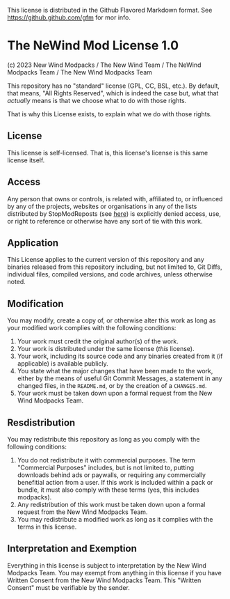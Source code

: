 This license is distributed in the Github Flavored Markdown format. See https://github.github.com/gfm for mor info.

# The NeWind Mod License 1.0
(c) 2023 New Wind Modpacks / The New Wind Team / The NeWind Modpacks Team / The New Wind Modpacks Team

This repository has no "standard" license (GPL, CC, BSL, etc.). By default, that means, "All Rights Reserved", which is indeed the case but, what that *actually* means is that we choose what to do with those rights.

That is why this License exists, to explain what we do with those rights.

## License
This license is self-licensed. That is, this license's license is this same license itself.

## Access
Any person that owns or controls, is related with, affiliated to, or influenced by any of the projects, websites or organisations in any of the lists distributed by StopModReposts (see [here](https://github.com/StopModReposts/Illegal-Mod-Sites/tree/master/lists)) is explicitly denied access, use, or right to reference or otherwise have any sort of tie with this work.

## Application
This License applies to the current version of this repository and any binaries released from this repository including, but not limited to, Git Diffs, individual files, compiled versions, and code archives, unless otherwise noted.

## Modification
You may modify, create a copy of, or otherwise alter this work as long as your modified work complies with the following conditions:

1. Your work must credit the original author(s) of the work.
2. Your work is distributed under the same license (*this* license).
3. Your work, including its source code and any binaries created from it (if applicable) is available publicly.
4. You state what the major changes that have been made to the work, either by the means of useful Git Commit Messages, a statement in any changed files, in the `README.md`, or by the creation of a `CHANGES.md`.
5. Your work must be taken down upon a formal request from the New Wind Modpacks Team.

## Resdistribution
You may redistribute this repository as long as you comply with the following conditions:

1. You do not redistribute it with commercial purposes. The term "Commercial Purposes" includes, but is not limited to, putting downloads behind ads or paywalls, or requiring any commercially benefitial action from a user. If this work is included within a pack or bundle, it must also comply with these terms (yes, this includes modpacks).
2. Any redistribution of this work must be taken down upon a formal request from the New Wind Modpacks Team.
3. You may redistribute a modified work as long as it complies with the terms in this license.

## Interpretation and Exemption
Everything in this license is subject to interpretation by the New Wind Modpacks Team. You may exempt from anything in this license if you have Written Consent from the New Wind Modpacks Team. This "Written Consent" must be verifiable by the sender.